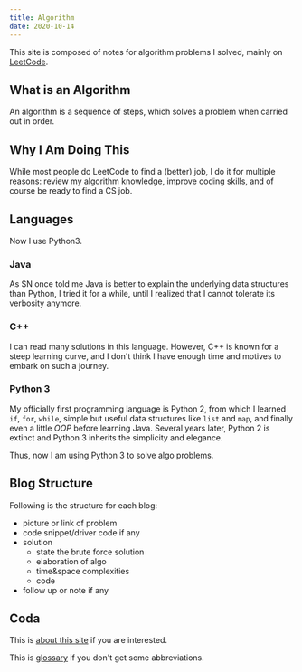 ```yaml
---
title: Algorithm
date: 2020-10-14
---
```


This site is composed of notes for algorithm problems I solved, mainly on [LeetCode](https://leetcode.com).

## What is an Algorithm

An algorithm is a sequence of steps, which solves a problem when carried out in order.

## Why I Am Doing This

While most people do LeetCode to find a (better) job, I do it for multiple reasons: review my algorithm knowledge, improve coding skills, and of course be ready to find a CS job.

## Languages

Now I use Python3.

### Java

As SN once told me Java is better to explain the underlying data structures than Python, I tried it for a while, until I realized that I cannot tolerate its verbosity anymore.

### C++

I can read many solutions in this language. However, C++ is known for a steep learning curve, and I don't think I have enough time and motives to embark on such a journey.

### Python 3

My officially first programming language is Python 2, from which I learned `if`, `for`, `while`, simple but useful data structures like `list` and `map`, and finally even a little _OOP_ before learning Java. Several years later, Python 2 is extinct and Python 3 inherits the simplicity and elegance.

Thus, now I am using Python 3 to solve algo problems.

<!-- [EPI in Python](https://www.amazon.com/Elements-Programming-Interviews-Python-Insiders/dp/1537713949). -->

## Blog Structure

Following is the structure for each blog:

- picture or link of problem
- code snippet/driver code if any
- solution
  - state the brute force solution
  - elaboration of algo
  - time&space complexities
  - code
- follow up or note if any

## Coda

This is [about this site](/blog/about_algo) if you are interested.

This is [glossary](/blog/glossary) if you don't get some abbreviations.

